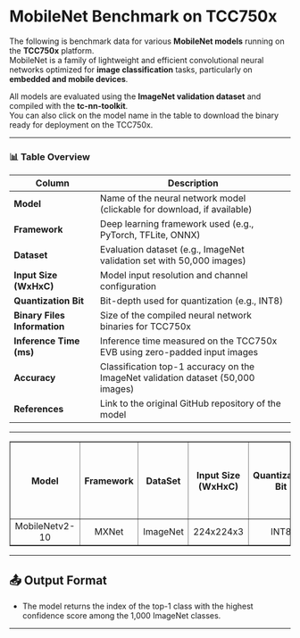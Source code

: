 # MobileNet Benchmark on TCC750x

The following is benchmark data for various **MobileNet models** running on the **TCC750x** platform.  
MobileNet is a family of lightweight and efficient convolutional neural networks optimized for **image classification** tasks, particularly on **embedded and mobile devices**. 

All models are evaluated using the **ImageNet validation dataset** and compiled with the **tc-nn-toolkit**.  
You can also click on the model name in the table to download the binary ready for deployment on the TCC750x.

---

### 📊 Table Overview

| Column                    | Description                                                                 |
|--------------------------|-----------------------------------------------------------------------------|
| **Model**                | Name of the neural network model (clickable for download, if available)     |
| **Framework**            | Deep learning framework used (e.g., PyTorch, TFLite, ONNX)                  |
| **Dataset**              | Evaluation dataset (e.g., ImageNet validation set with 50,000 images)  |
| **Input Size (WxHxC)**   | Model input resolution and channel configuration                            |
| **Quantization Bit**     | Bit-depth used for quantization (e.g., INT8)                                |
| **Binary Files Information**   | Size of the compiled neural network binaries for TCC750x                    |
| **Inference Time (ms)**  | Inference time measured on the TCC750x EVB using zero-padded input images                |
| **Accuracy**             | Classification top-1 accuracy on the ImageNet validation dataset (50,000 images)                    |
| **References**           | Link to the original GitHub repository of the model      

- - -

<table border="1" cellspacing="0" cellpadding="5">
    <thead>
        <tr>
            <th rowspan="2">Model</th>
            <th rowspan="2">Framework</th>
            <th rowspan="2">DataSet</th>
            <th rowspan="2">Input Size (WxHxC)</th>
            <th rowspan="2">Quantization Bit</th>
            <th colspan="2">Binary Files Information</th>
            <th rowspan="2">Inference Time (ms)</th>
            <th colspan="2">Accuracy</th>
            <th rowspan="2">References</th>
        </tr>
        <tr>
            <th>Weight & Bias Binary (MB)</th>
            <th>Command Binary (KB)</th>
            <th>FP32</th>
            <th>INT8</th>
        </tr>
    </thead>
    <tbody>
        <tr>
            <td align="center">MobileNetv2-10</td> <!-- Model -->
            <td align="center">MXNet</td> <!-- Framework -->
            <td align="center">ImageNet</td> <!-- Detections/DataSet -->
            <td align="center">224x224x3</td> <!-- Input Size (WxHxC) -->
            <td align="center">INT8</td> <!-- Quantization Bit -->
            <td align="center">4</td> <!-- Compiled NN Information: Weight, Bias Binary Size(MB) -->
            <td align="center">44</td> <!-- Compiled NN Information: Command Binary Size(KB) -->
            <td align="center">1.24</td> <!-- Inference Time(msec): EVB -->
            <td align="center">0.6984</td> <!-- Evaluation Result: FP32 -->
            <td align="center">0.6879</td> <!-- Evaluation Result: INT8 -->
            <td align="center"><a href="https://github.com/onnx/models/tree/main/validated/vision/classification/mobilenet">GitHub<a></td> <!-- References: Link -->
        </tr>
    </tbody>
</table>

- - -

## 📤 Output Format

- The model returns the index of the top-1 class with the highest confidence score among the 1,000 ImageNet classes.

- - -
